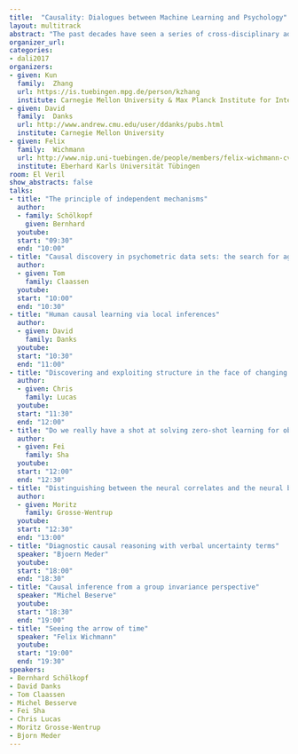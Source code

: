 ```yaml
---
title:  "Causality: Dialogues between Machine Learning and Psychology"
layout: multitrack
abstract: "The past decades have seen a series of cross-disciplinary advances in causal discovery and causal inference. In particular, recently a number of long-standing problems, such as how to learn causal information from observations and how causal modeling and transfer learning benefit each other, have received much attention in philosophy, machine learning, and psychology. However, researchers may not be aware of the methodologies used and developments achieved in other fields. This workshop aims to provide a platform for people who study causality in machine learning, psychology, and neuroscience to share the state-of-the-art and perspectives in their respective disciplines, get inspiration from others, and foster interdisciplinary collaboration in the study of fundamental problems in causality."
organizer_url: 
categories:
- dali2017
organizers:
- given: Kun
  family:  Zhang
  url: https://is.tuebingen.mpg.de/person/kzhang
  institute: Carnegie Mellon University & Max Planck Institute for Intelligent Systems 
- given: David 
  family:  Danks
  url: http://www.andrew.cmu.edu/user/ddanks/pubs.html
  institute: Carnegie Mellon University
- given: Felix 
  family:  Wichmann
  url: http://www.nip.uni-tuebingen.de/people/members/felix-wichmann-cv.html
  institute: Eberhard Karls Universität Tübingen
room: El Veril
show_abstracts: false
talks:
- title: "The principle of independent mechanisms"
  author:
  - family: Schölkopf
    given: Bernhard
  youtube: 
  start: "09:30"
  end: "10:00" 
- title: "Causal discovery in psychometric data sets: the search for aggression and conduct disorders"
  author:
  - given: Tom
    family: Claassen
  youtube: 
  start: "10:00"
  end: "10:30" 
- title: "Human causal learning via local inferences"
  author: 
  - given: David
    family: Danks
  youtube: 
  start: "10:30"
  end: "11:00"
- title: "Discovering and exploiting structure in the face of changing tasks"
  author: 
  - given: Chris 
    family: Lucas
  youtube: 
  start: "11:30"
  end: "12:00" 
- title: "Do we really have a shot at solving zero-shot learning for object recognition?"
  author: 
  - given: Fei
    family: Sha
  youtube: 
  start: "12:00"
  end: "12:30" 
- title: "Distinguishing between the neural correlates and the neural basis of cognition"
  author: 
  - given: Moritz 
    family: Grosse-Wentrup
  youtube: 
  start: "12:30"
  end: "13:00"
- title: "Diagnostic causal reasoning with verbal uncertainty terms"
  speaker: "Bjoern Meder"
  youtube: 
  start: "18:00"
  end: "18:30"
- title: "Causal inference from a group invariance perspective"
  speaker: "Michel Beserve"
  youtube: 
  start: "18:30"
  end: "19:00"
- title: "Seeing the arrow of time"
  speaker: "Felix Wichmann"
  youtube: 
  start: "19:00"
  end: "19:30"  
speakers:
- Bernhard Schölkopf 
- David Danks
- Tom Claassen
- Michel Besserve
- Fei Sha
- Chris Lucas  
- Moritz Grosse-Wentrup 
- Bjorn Meder
---
```

